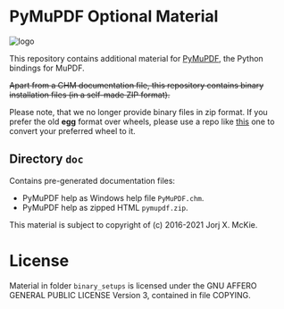 # PyMuPDF Optional Material

![logo](https://github.com/pymupdf/PyMuPDF/blob/master/demo/pymupdf.jpg)

This repository contains additional material for [PyMuPDF](https://github.com/rk700/PyMuPDF), the Python bindings for MuPDF.

~~Apart from a CHM documentation file, this repository contains binary installation files (in a self-made ZIP format).~~

Please note, that we no longer provide binary files in zip format. If you prefer the old **egg** format over wheels, please use a repo like [this](https://github.com/dairiki/humpty) one to convert your preferred wheel to it.

## Directory ``doc``
Contains pre-generated documentation files:

* PyMuPDF help as Windows help file ``PyMuPDF.chm``.
* PyMuPDF help as zipped HTML `pymupdf.zip`.

This material is subject to copyright of (c) 2016-2021 Jorj X. McKie.

# License
Material in folder ``binary_setups`` is licensed under the GNU AFFERO GENERAL PUBLIC LICENSE Version 3, contained in file COPYING.
